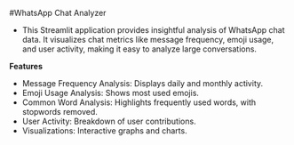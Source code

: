 #WhatsApp Chat Analyzer

- This Streamlit application provides insightful analysis of WhatsApp chat data. It visualizes chat metrics like message frequency, emoji usage, and user activity, making it easy to analyze large conversations.

**Features**
- Message Frequency Analysis: Displays daily and monthly activity.
- Emoji Usage Analysis: Shows most used emojis.
- Common Word Analysis: Highlights frequently used words, with stopwords removed.
- User Activity: Breakdown of user contributions.
- Visualizations: Interactive graphs and charts.
